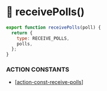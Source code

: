# 🔺 receivePolls()

```js
export function receivePolls(poll) {
  return {
    type: RECEIVE_POLLS,
    polls,
  };
}
```

### ACTION CONSTANTS

- [[action-const-receive-polls]]

[//begin]: # "Autogenerated link references for markdown compatibility"
[action-const-receive-polls]: ../actionConstants/action-const-receive-polls "🔺 RECEIVE-POLLS"
[//end]: # "Autogenerated link references"

